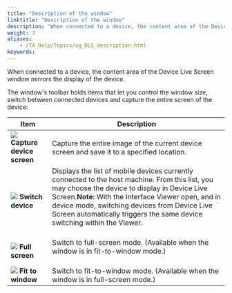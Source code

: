 ```yaml
--- 
title: "Description of the window"
linktitle: "Description of the window"
description: "When connected to a device, the content area of the Device Live Screen window mirrors the display of the device. The window's toolbar holds items that let you control the window size, switch between ..."
weight: 3
aliases: 
    - /TA_Help/Topics/ug_DLS_description.html
keywords: 
---
```


When connected to a device, the content area of the Device Live Screen window mirrors the display of the device.

The window's toolbar holds items that let you control the window size, switch between connected devices and capture the entire screen of the device:

|Item|Description|
|----|-----------|
|![](/images/TA_Help/Images/btn_save_screenshot_DLS.png) **Capture device screen**|Capture the entire image of the current device screen and save it to a specified location.|
|![](/images/TA_Help/Images/btn_switch_device_DLS.png) **Switch device**|Displays the list of mobile devices currently connected to the host machine. From this list, you may choose the device to display in Device Live Screen.**Note:** With the Interface Viewer open, and in device mode, switching devices from Device Live Screen automatically triggers the same device switching within the Viewer.<br><br>|<br>
|![](/images/TA_Help/Images/btn_full_screen_DLS.png) **Full screen**|Switch to full-screen mode. \(Available when the window is in fit-to-window mode.\)<br><br>|<br>
|![](/images/TA_Help/Images/btn_fit_window_DLS.png) **Fit to window**|Switch to fit-to-window mode. \(Available when the window is in full-screen mode.\)|




